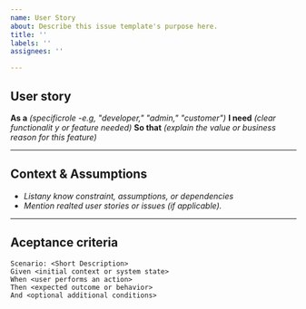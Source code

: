 ```yaml
---
name: User Story
about: Describe this issue template's purpose here.
title: ''
labels: ''
assignees: ''

---
```


## User story

**As a** _(specificrole -e.g, "developer," "admin," "customer")_
**I need** _(clear functionalit y or feature needed)_
**So that** _(explain the value or business reason for this feature)_

---

## **Context & Assumptions**
- _Listany know constraint, assumptions, or dependencies_
- _Mention realted user stories or issues (if applicable)._

---
## Aceptance criteria
```
Scenario: <Short Description>
Given <initial context or system state>
When <user performs an action>
Then <expected outcome or behavior>
And <optional additional conditions>
```
